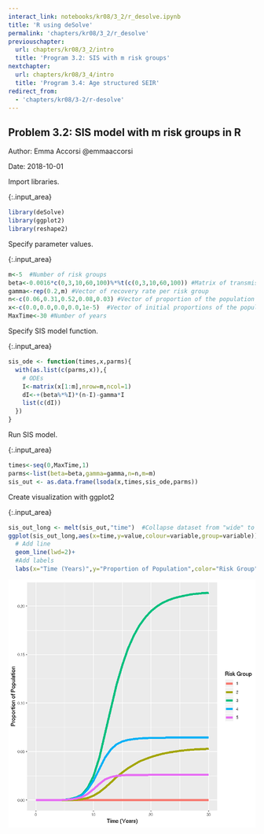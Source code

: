 ```yaml
---
interact_link: notebooks/kr08/3_2/r_desolve.ipynb
title: 'R using deSolve'
permalink: 'chapters/kr08/3_2/r_desolve'
previouschapter:
  url: chapters/kr08/3_2/intro
  title: 'Program 3.2: SIS with m risk groups'
nextchapter:
  url: chapters/kr08/3_4/intro
  title: 'Program 3.4: Age structured SEIR'
redirect_from:
  - 'chapters/kr08/3-2/r-desolve'
---
```


## Problem 3.2: SIS model with m risk groups in R

Author: Emma Accorsi @emmaaccorsi 

Date: 2018-10-01

Import libraries.


{:.input_area}
```R
library(deSolve)
library(ggplot2)
library(reshape2)
```

Specify parameter values.


{:.input_area}
```R
m<-5  #Number of risk groups
beta<-0.0016*c(0,3,10,60,100)%*%t(c(0,3,10,60,100)) #Matrix of transmission rates between to risk group i (rows) from risk group j (columns)
gamma<-rep(0.2,m) #Vector of recovery rate per risk group 
n<-c(0.06,0.31,0.52,0.08,0.03) #Vector of proportion of the population that are in each risk group
x<-c(0.0,0.0,0.0,0.0,1e-5)  #Vector of initial proportions of the population that are both infectious and in each risk group
MaxTime<-30 #Number of years
```

Specify SIS model function.


{:.input_area}
```R
sis_ode <- function(times,x,parms){
  with(as.list(c(parms,x)),{
    # ODEs
    I<-matrix(x[1:m],nrow=m,ncol=1)
    dI<-+(beta%*%I)*(n-I)-gamma*I
    list(c(dI))
  })
}
```

Run SIS model.


{:.input_area}
```R
times<-seq(0,MaxTime,1)
parms<-list(beta=beta,gamma=gamma,n=n,m=m)
sis_out <- as.data.frame(lsoda(x,times,sis_ode,parms))
```

Create visualization with ggplot2


{:.input_area}
```R
sis_out_long <- melt(sis_out,"time")  #Collapse dataset from "wide" to "long" format for plotting
ggplot(sis_out_long,aes(x=time,y=value,colour=variable,group=variable))+
  # Add line
  geom_line(lwd=2)+
  #Add labels
  labs(x="Time (Years)",y="Proportion of Population",color="Risk Group")
```




![png](../../../images/chapters/kr08/3_2/r_desolve_10_1.png)

